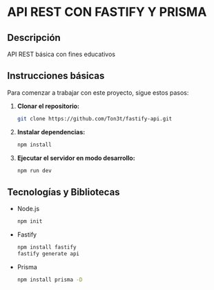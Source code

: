 # API REST CON FASTIFY Y PRISMA

## Descripción

API REST básica con fines educativos

## Instrucciones básicas

Para comenzar a trabajar con este proyecto, sigue estos pasos:

1. **Clonar el repositorio:** 
   ```bash
   git clone https://github.com/Ton3t/fastify-api.git

2. **Instalar dependencias:** 
    ```bash
    npm install

3. **Ejecutar el servidor en modo desarrollo:**
    ```bash
    npm run dev

## Tecnologías y Bibliotecas

- Node.js
    ```bash
    npm init

- Fastify
    ```bash
    npm install fastify
    fastify generate api 

- Prisma
    ```bash
    npm install prisma -D
    